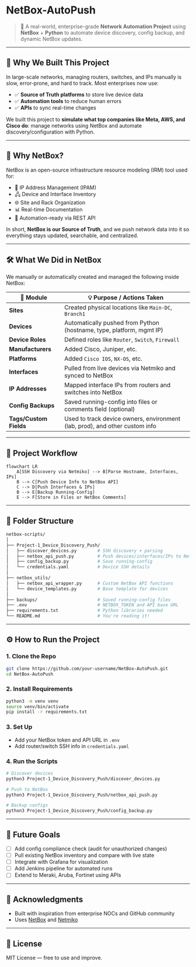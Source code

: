 # NetBox-AutoPush

> 🧠 A real-world, enterprise-grade **Network Automation Project** using **NetBox** + **Python** to automate device discovery, config backup, and dynamic NetBox updates.

---

## 🚀 Why We Built This Project

In large-scale networks, managing routers, switches, and IPs manually is slow, error-prone, and hard to track. Most enterprises now use:

- ✅ **Source of Truth platforms** to store live device data
- ✅ **Automation tools** to reduce human errors
- ✅ **APIs** to sync real-time changes

We built this project to **simulate what top companies like Meta, AWS, and Cisco do**: manage networks using NetBox and automate discovery/configuration with Python.

---

## 📌 Why NetBox?

NetBox is an open-source infrastructure resource modeling (IRM) tool used for:

- 📡 IP Address Management (IPAM)
- 🖧 Device and Interface Inventory
- 🌐 Site and Rack Organization
- 📊 Real-time Documentation
- 🤖 Automation-ready via REST API

In short, **NetBox is our Source of Truth**, and we push network data into it so everything stays updated, searchable, and centralized.

---

## 🛠 What We Did in NetBox

We manually or automatically created and managed the following inside NetBox:

| 🔧 Module          | 💡 Purpose / Actions Taken                                                                 |
|--------------------|---------------------------------------------------------------------------------------------|
| **Sites**          | Created physical locations like `Main-DC`, `Branch1`                                        |
| **Devices**        | Automatically pushed from Python (hostname, type, platform, mgmt IP)                        |
| **Device Roles**   | Defined roles like `Router`, `Switch`, `Firewall`                                           |
| **Manufacturers**  | Added Cisco, Juniper, etc.                                                                   |
| **Platforms**      | Added `Cisco IOS`, `NX-OS`, etc.                                                             |
| **Interfaces**     | Pulled from live devices via Netmiko and synced to NetBox                                   |
| **IP Addresses**   | Mapped interface IPs from routers and switches into NetBox                                  |
| **Config Backups** | Saved running-config into files or comments field (optional)                                |
| **Tags/Custom Fields** | Used to track device owners, environment (lab, prod), and other custom info            |

---

## 🔂 Project Workflow

```mermaid
flowchart LR
    A[SSH Discovery via Netmiko] --> B[Parse Hostname, Interfaces, IPs]
    B --> C[Push Device Info to NetBox API]
    C --> D[Push Interfaces & IPs]
    B --> E[Backup Running-Config]
    E --> F[Store in Files or NetBox Comments]
```

---

## 📁 Folder Structure

```bash
netbox-scripts/
│
├── Project-1_Device_Discovery_Push/
│   ├── discover_devices.py        # SSH discovery + parsing
│   ├── netbox_api_push.py         # Push devices/interfaces/IPs to NetBox
│   ├── config_backup.py           # Save running-config
│   └── credentials.yaml           # Device SSH details
│
├── netbox_utils/
│   ├── netbox_api_wrapper.py      # Custom NetBox API functions
│   └── device_templates.py        # Base template for devices
│
├── backups/                       # Saved running-config files
├── .env                           # NETBOX_TOKEN and API base URL
├── requirements.txt               # Python libraries needed
└── README.md                      # You're reading it!
```

---

## ⚙️ How to Run the Project

### 1. Clone the Repo

```bash
git clone https://github.com/your-username/NetBox-AutoPush.git
cd NetBox-AutoPush
```

### 2. Install Requirements

```bash
python3 -m venv venv
source venv/bin/activate
pip install -r requirements.txt
```

### 3. Set Up

- Add your NetBox token and API URL in `.env`
- Add router/switch SSH info in `credentials.yaml`

### 4. Run the Scripts

```bash
# Discover devices
python3 Project-1_Device_Discovery_Push/discover_devices.py

# Push to NetBox
python3 Project-1_Device_Discovery_Push/netbox_api_push.py

# Backup configs
python3 Project-1_Device_Discovery_Push/config_backup.py
```

---

## 🔮 Future Goals

- [ ] Add config compliance check (audit for unauthorized changes)
- [ ] Pull existing NetBox inventory and compare with live state
- [ ] Integrate with Grafana for visualization
- [ ] Add Jenkins pipeline for automated runs
- [ ] Extend to Meraki, Aruba, Fortinet using APIs

---

## 🙌 Acknowledgments

- Built with inspiration from enterprise NOCs and GitHub community
- Uses [NetBox](https://github.com/netbox-community/netbox) and [Netmiko](https://github.com/ktbyers/netmiko)

---

## 📄 License

MIT License — free to use and improve.

